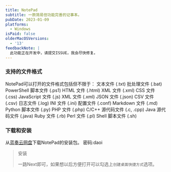 ```yaml
---
title: NotePad
subtitle: 一款简易但功能完善的记事本。
pubDate: 2023-01-09
platforms:
  - Windows
isPaid: false
olderMacOSVersions:
  - '13'
feedbackNote: |
  此功能正在开发中，请提交ISSUE，我会尽快修复。
---
```

### 支持的文件格式

NotePad可以打开的文件格式包括但不限于： 文本文件 (.txt) 批处理文件 (.bat) PowerShell 脚本文件 (.ps1) HTML 文件 (.html) XML 文件 (.xml) CSS 文件 (.css) JavaScript 文件 (.js) XML 文件 (.xml) JSON 文件 (.json) CSV 文件 (.csv) 日志文件 (.log) INI 文件 (.ini) 配置文件 (.conf) Markdown 文件 (.md) Python 脚本文件 (.py) PHP 文件 (.php) C/C++ 源代码文件 (.c, .cpp) Java 源代码文件 (.java) Ruby 文件 (.rb) Perl 文件 (.pl) Shell 脚本文件 (.sh)

### 下载和安装

从[蓝奏云网盘](https://wwt.lanzn.com/icz9l1ofvt6h)下载NotePad的安装包。
密码:daoi

> 安装
>
> 一路Next即可，如果想以后方便打开可以勾选上`创建桌面快捷方式`选项。